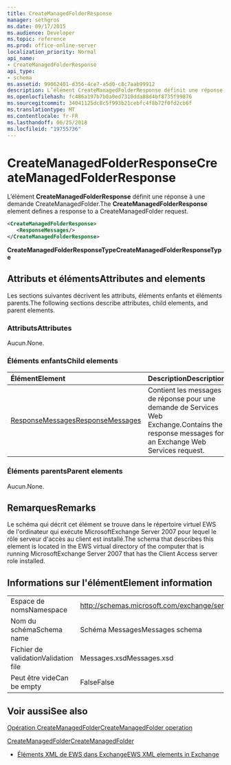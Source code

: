 ```yaml
---
title: CreateManagedFolderResponse
manager: sethgros
ms.date: 09/17/2015
ms.audience: Developer
ms.topic: reference
ms.prod: office-online-server
localization_priority: Normal
api_name:
- CreateManagedFolderResponse
api_type:
- schema
ms.assetid: 99062401-d356-4ce7-a5d0-c8c7aab99912
description: L’élément CreateManagedFolderResponse définit une réponse à une demande CreateManagedFolder.
ms.openlocfilehash: fc486a197b7b0a0ed7310dda88d4bf8735f99876
ms.sourcegitcommit: 34041125dc8c5f993b21cebfc4f8b72f0fd2cb6f
ms.translationtype: MT
ms.contentlocale: fr-FR
ms.lasthandoff: 06/25/2018
ms.locfileid: "19755736"
---
```

# <a name="createmanagedfolderresponse"></a><span data-ttu-id="b32e8-103">CreateManagedFolderResponse</span><span class="sxs-lookup"><span data-stu-id="b32e8-103">CreateManagedFolderResponse</span></span>

<span data-ttu-id="b32e8-104">L’élément **CreateManagedFolderResponse** définit une réponse à une demande CreateManagedFolder.</span><span class="sxs-lookup"><span data-stu-id="b32e8-104">The **CreateManagedFolderResponse** element defines a response to a CreateManagedFolder request.</span></span> 
  
```xml
<CreateManagedFolderResponse>
   <ResponseMessages/>
</CreateManagedFolderResponse>
```

 <span data-ttu-id="b32e8-105">**CreateManagedFolderResponseType**</span><span class="sxs-lookup"><span data-stu-id="b32e8-105">**CreateManagedFolderResponseType**</span></span>
## <a name="attributes-and-elements"></a><span data-ttu-id="b32e8-106">Attributs et éléments</span><span class="sxs-lookup"><span data-stu-id="b32e8-106">Attributes and elements</span></span>

<span data-ttu-id="b32e8-107">Les sections suivantes décrivent les attributs, éléments enfants et éléments parents.</span><span class="sxs-lookup"><span data-stu-id="b32e8-107">The following sections describe attributes, child elements, and parent elements.</span></span>
  
### <a name="attributes"></a><span data-ttu-id="b32e8-108">Attributs</span><span class="sxs-lookup"><span data-stu-id="b32e8-108">Attributes</span></span>

<span data-ttu-id="b32e8-109">Aucun.</span><span class="sxs-lookup"><span data-stu-id="b32e8-109">None.</span></span>
  
### <a name="child-elements"></a><span data-ttu-id="b32e8-110">Éléments enfants</span><span class="sxs-lookup"><span data-stu-id="b32e8-110">Child elements</span></span>

|<span data-ttu-id="b32e8-111">**Élément**</span><span class="sxs-lookup"><span data-stu-id="b32e8-111">**Element**</span></span>|<span data-ttu-id="b32e8-112">**Description**</span><span class="sxs-lookup"><span data-stu-id="b32e8-112">**Description**</span></span>|
|:-----|:-----|
|[<span data-ttu-id="b32e8-113">ResponseMessages</span><span class="sxs-lookup"><span data-stu-id="b32e8-113">ResponseMessages</span></span>](responsemessages.md) <br/> |<span data-ttu-id="b32e8-114">Contient les messages de réponse pour une demande de Services Web Exchange.</span><span class="sxs-lookup"><span data-stu-id="b32e8-114">Contains the response messages for an Exchange Web Services request.</span></span>  <br/> |
   
### <a name="parent-elements"></a><span data-ttu-id="b32e8-115">Éléments parents</span><span class="sxs-lookup"><span data-stu-id="b32e8-115">Parent elements</span></span>

<span data-ttu-id="b32e8-116">Aucun.</span><span class="sxs-lookup"><span data-stu-id="b32e8-116">None.</span></span>
  
## <a name="remarks"></a><span data-ttu-id="b32e8-117">Remarques</span><span class="sxs-lookup"><span data-stu-id="b32e8-117">Remarks</span></span>

<span data-ttu-id="b32e8-118">Le schéma qui décrit cet élément se trouve dans le répertoire virtuel EWS de l'ordinateur qui exécute MicrosoftExchange Server 2007 pour lequel le rôle serveur d'accès au client est installé.</span><span class="sxs-lookup"><span data-stu-id="b32e8-118">The schema that describes this element is located in the EWS virtual directory of the computer that is running MicrosoftExchange Server 2007 that has the Client Access server role installed.</span></span>
  
## <a name="element-information"></a><span data-ttu-id="b32e8-119">Informations sur l'élément</span><span class="sxs-lookup"><span data-stu-id="b32e8-119">Element information</span></span>

|||
|:-----|:-----|
|<span data-ttu-id="b32e8-120">Espace de noms</span><span class="sxs-lookup"><span data-stu-id="b32e8-120">Namespace</span></span>  <br/> |http://schemas.microsoft.com/exchange/services/2006/messages  <br/> |
|<span data-ttu-id="b32e8-121">Nom du schéma</span><span class="sxs-lookup"><span data-stu-id="b32e8-121">Schema name</span></span>  <br/> |<span data-ttu-id="b32e8-122">Schéma Messages</span><span class="sxs-lookup"><span data-stu-id="b32e8-122">Messages schema</span></span>  <br/> |
|<span data-ttu-id="b32e8-123">Fichier de validation</span><span class="sxs-lookup"><span data-stu-id="b32e8-123">Validation file</span></span>  <br/> |<span data-ttu-id="b32e8-124">Messages.xsd</span><span class="sxs-lookup"><span data-stu-id="b32e8-124">Messages.xsd</span></span>  <br/> |
|<span data-ttu-id="b32e8-125">Peut être vide</span><span class="sxs-lookup"><span data-stu-id="b32e8-125">Can be empty</span></span>  <br/> |<span data-ttu-id="b32e8-126">False</span><span class="sxs-lookup"><span data-stu-id="b32e8-126">False</span></span>  <br/> |
   
## <a name="see-also"></a><span data-ttu-id="b32e8-127">Voir aussi</span><span class="sxs-lookup"><span data-stu-id="b32e8-127">See also</span></span>



[<span data-ttu-id="b32e8-128">Opération CreateManagedFolder</span><span class="sxs-lookup"><span data-stu-id="b32e8-128">CreateManagedFolder operation</span></span>](createmanagedfolder-operation.md)
  
[<span data-ttu-id="b32e8-129">CreateManagedFolder</span><span class="sxs-lookup"><span data-stu-id="b32e8-129">CreateManagedFolder</span></span>](createmanagedfolder.md)


- [<span data-ttu-id="b32e8-130">Éléments XML de EWS dans Exchange</span><span class="sxs-lookup"><span data-stu-id="b32e8-130">EWS XML elements in Exchange</span></span>](ews-xml-elements-in-exchange.md)

